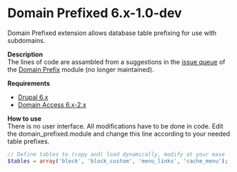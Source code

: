 # Domain Prefixed 6.x-1.0-dev
Domain Prefixed extension allows database table prefixing for use with subdomains. 

**Description**  
The lines of code are assambled from a suggestions in the [issue queue](https://www.drupal.org/node/1953292) of the [Domain Prefix](https://www.drupal.org/project/domain_prefix) module (no longer maintained). 


**Requirements**   
* [Drupal 6.x](https://www.drupal.org/project/drupal)
* [Domain Access 6.x-2.x](https://www.drupal.org/project/domain)

**How to use**  
There is no user interface. All modifications have to be done in code. Edit the domain_prefixed.module and change this line according to your needed table prefixes. 

```php  
// Define tables to (copy and) load dynamically, modify at your ease
$tables = array('block', 'block_custom', 'menu_links', 'cache_menu');
```
